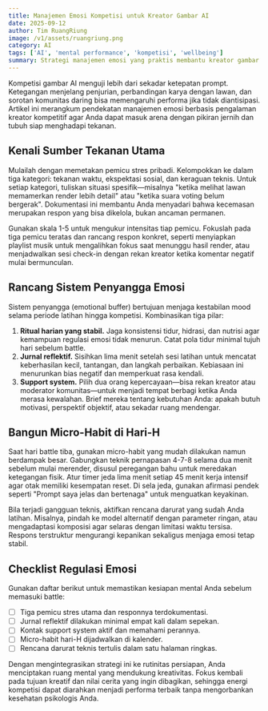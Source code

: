 ```yaml
---
title: Manajemen Emosi Kompetisi untuk Kreator Gambar AI
date: 2025-09-12
author: Tim RuangRiung
image: /v1/assets/ruangriung.png
category: AI
tags: ['AI', 'mental performance', 'kompetisi', 'wellbeing']
summary: Strategi manajemen emosi yang praktis membantu kreator gambar AI menjaga ketenangan, fokus, dan energi positif selama masa persiapan hingga hari-H battle.
---
```


Kompetisi gambar AI menguji lebih dari sekadar ketepatan prompt. Ketegangan menjelang penjurian, perbandingan karya dengan lawan, dan sorotan komunitas daring bisa memengaruhi performa jika tidak diantisipasi. Artikel ini merangkum pendekatan manajemen emosi berbasis pengalaman kreator kompetitif agar Anda dapat masuk arena dengan pikiran jernih dan tubuh siap menghadapi tekanan.

## Kenali Sumber Tekanan Utama

Mulailah dengan memetakan pemicu stres pribadi. Kelompokkan ke dalam tiga kategori: tekanan waktu, ekspektasi sosial, dan keraguan teknis. Untuk setiap kategori, tuliskan situasi spesifik—misalnya "ketika melihat lawan memamerkan render lebih detail" atau "ketika suara voting belum bergerak". Dokumentasi ini membantu Anda menyadari bahwa kecemasan merupakan respon yang bisa dikelola, bukan ancaman permanen.

Gunakan skala 1-5 untuk mengukur intensitas tiap pemicu. Fokuslah pada tiga pemicu teratas dan rancang respon konkret, seperti menyiapkan playlist musik untuk mengalihkan fokus saat menunggu hasil render, atau menjadwalkan sesi check-in dengan rekan kreator ketika komentar negatif mulai bermunculan.

## Rancang Sistem Penyangga Emosi

Sistem penyangga (emotional buffer) bertujuan menjaga kestabilan mood selama periode latihan hingga kompetisi. Kombinasikan tiga pilar:

1. **Ritual harian yang stabil.** Jaga konsistensi tidur, hidrasi, dan nutrisi agar kemampuan regulasi emosi tidak menurun. Catat pola tidur minimal tujuh hari sebelum battle.
2. **Jurnal reflektif.** Sisihkan lima menit setelah sesi latihan untuk mencatat keberhasilan kecil, tantangan, dan langkah perbaikan. Kebiasaan ini menurunkan bias negatif dan memperkuat rasa kendali.
3. **Support system.** Pilih dua orang kepercayaan—bisa rekan kreator atau moderator komunitas—untuk menjadi tempat berbagi ketika Anda merasa kewalahan. Brief mereka tentang kebutuhan Anda: apakah butuh motivasi, perspektif objektif, atau sekadar ruang mendengar.

## Bangun Micro-Habit di Hari-H

Saat hari battle tiba, gunakan micro-habit yang mudah dilakukan namun berdampak besar. Gabungkan teknik pernapasan 4-7-8 selama dua menit sebelum mulai merender, disusul peregangan bahu untuk meredakan ketegangan fisik. Atur timer jeda lima menit setiap 45 menit kerja intensif agar otak memiliki kesempatan reset. Di sela jeda, gunakan afirmasi pendek seperti "Prompt saya jelas dan bertenaga" untuk menguatkan keyakinan.

Bila terjadi gangguan teknis, aktifkan rencana darurat yang sudah Anda latihan. Misalnya, pindah ke model alternatif dengan parameter ringan, atau mengadaptasi komposisi agar selaras dengan limitasi waktu tersisa. Respons terstruktur mengurangi kepanikan sekaligus menjaga emosi tetap stabil.

## Checklist Regulasi Emosi

Gunakan daftar berikut untuk memastikan kesiapan mental Anda sebelum memasuki battle:

- [ ] Tiga pemicu stres utama dan responnya terdokumentasi.
- [ ] Jurnal reflektif dilakukan minimal empat kali dalam sepekan.
- [ ] Kontak support system aktif dan memahami perannya.
- [ ] Micro-habit hari-H dijadwalkan di kalender.
- [ ] Rencana darurat teknis tertulis dalam satu halaman ringkas.

Dengan mengintegrasikan strategi ini ke rutinitas persiapan, Anda menciptakan ruang mental yang mendukung kreativitas. Fokus kembali pada tujuan kreatif dan nilai cerita yang ingin dibagikan, sehingga energi kompetisi dapat diarahkan menjadi performa terbaik tanpa mengorbankan kesehatan psikologis Anda.
